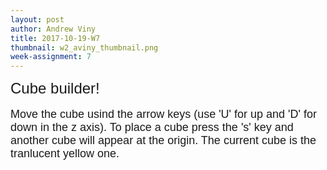 ```yaml
---
layout: post
author: Andrew Viny
title: 2017-10-19-W7
thumbnail: w2_aviny_thumbnail.png
week-assignment: 7
---
```

<meta charset=utf-8>
<title>Cube builder</title>

<div style="font-family:'arial'; font-size: 24px"> Cube builder! </div> 
<br>
<div style="font-family:'arial'; font-size: 18px"> Move the cube usind the arrow keys (use 'U' for up and 'D' for down in the z axis).  To place a cube press the 's' key and another cube will appear at the origin.  The current cube is the tranlucent yellow one. </div> 

<script src="http://threejs.org/build/three.js">
</script>

<script src="../js/OBJ_loader.js"></script>

<script>
var mouseX = 0, mouseY = 0;
var windowHalfX = window.innerWidth / 2;
var windowHalfY = window.innerHeight / 2;

var container = document.createElement( 'div' );
document.body.appendChild( container );

var scene = new THREE.Scene();
var pcamera = new THREE.PerspectiveCamera( 35, 1, 1, 1000);
pcamera.position.set(-6,-6,6);
scene.add( pcamera );

// var ambient = new THREE.AmbientLight( 0xffffff );
// scene.add( ambient );
var light = new THREE.DirectionalLight( 0xff0000);
var light2 = new THREE.DirectionalLight( 0x404040);
var light3 = new THREE.DirectionalLight( 0xff0000);
var light4 = new THREE.DirectionalLight( 0xffffff);
// var helper = new THREE.DirectionalLightHelper(light, 5);
light.position.set(0,1,0).normalize();
scene.add(light);
light2.position.set(0,-1,0).normalize();
scene.add(light2);
light3.position.set(-1,0,0).normalize();
scene.add(light3);
light4.position.set(1,0,1).normalize();
scene.add(light4);
// scene.add(helper);
var cubeBumpMaterial1 = new THREE.MeshPhongMaterial({color: 'red'});
var cubeBumpMaterial2 = new THREE.MeshPhongMaterial({color: 'yellow'});

var cube;
var objLoader = new THREE.OBJLoader();
objLoader.load('../assets/cube.obj', function (obj) {
	cube = obj;
	obj.traverse(function (child) {
		if (child instanceof THREE.Mesh) {
			child.material = cubeBumpMaterial2;
		}

	});

	scene.add(obj);
	renderer.render(scene, pcamera);
	drawCubes();
});

renderer = new THREE.WebGLRenderer();
// renderer.setPixelRatio( 1 );
renderer.setClearColor(0x000000, 1.0);
renderer.setSize( 600, 600 );
container.appendChild( renderer.domElement );


function animate() {
	requestAnimationFrame( animate );
	render();
}

function render() {
	pcamera.position.set(10,10,10);
	pcamera.lookAt( scene.position );;

	renderer.render( scene, pcamera );
}

var cubes;
function drawCubes() {
	cubes = [cube];
}

function onDocumentKeyDown( event ) {
	if (event.key == "ArrowUp") {
		cubes[cubes.length-1].position.x-=1.1;
		event.preventDefault();
	}
	if (event.key == "ArrowDown") {
		cubes[cubes.length-1].position.x+=1.1;
		event.preventDefault();
	}
	if (event.key == "ArrowRight") {
		cubes[cubes.length-1].position.z-=1.1;
		event.preventDefault();
	}
	if (event.key == "ArrowLeft") {
		cubes[cubes.length-1].position.z+=1.1;
		event.preventDefault();
	}
	if (event.key == "d") {
		cubes[cubes.length-1].position.y-=1.1;
		event.preventDefault();
	}
	if (event.key == "u") {
		cubes[cubes.length-1].position.y+=1.1;
		event.preventDefault();
	}
	if (event.key == "s") {
		cubes[cubes.length-1].traverse(function (child) {
			if (child instanceof THREE.Mesh) {
				child.material = cubeBumpMaterial1;
			}

		});
		cubes.push(cube.clone());
		cubes[cubes.length-1].traverse(function (child) {
			if (child instanceof THREE.Mesh) {
				child.material = cubeBumpMaterial2;
			}

		});
		scene.add(cubes[cubes.length-1]);
		event.preventDefault();
	}
}

animate();

document.addEventListener( 'keydown', onDocumentKeyDown, false );

</script>